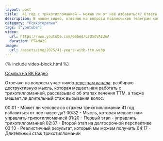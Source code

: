 ```yaml
---
layout: post
title:  41 год с трихотилломанией – можно ли от неё избавиться? Ответы на вопросы
description: В новом видео, отвечаю на вопросы подписчиков телеграм канала о том можно ли избавиться от ттм окончательно
category: "Психотерапия"
tags: ["youtube"]
video:
  url: https://www.youtube.com/embed/LsOSdVA13oA
  duration: PT4M42S
image:
  url: /assets/img/2025/41-years-with-ttm.webp
---
```


{% include video-block.html %}

<a href="https://vkvideo.ru/video-211245681_456239060" rel="nofollow">Ссылка на ВК Видео</a>

Отвечаю на вопросы участников <a href="https://t.me/ttm_help_ru" rel="nofollow">телеграм канала</a>: разбираю деструктивную мысль, 
которая мешает нам работать с трихотилломанией, 
рассказываю об этапах лечения ТТМ, а также мешает ли длительный стаж вырывания волос.

00:01 - Может ли человек со стажем трихотилломании 41 год избавиться от нее навсегда?
00:32 - Мысль, которая мешает нам управлять трихотилломанией
01:20 - Первый этап - управлять трихотилломанией
02:37 - Второй этап на долгосрочной перспективе
03:10 - Реалистичный результат, который мы можем получить
04:17 - Длительный стаж трихотилломании


